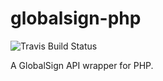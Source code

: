 # globalsign-php
![Travis Build Status](https://travis-ci.org/certly/globalsign-php.svg)

A GlobalSign API wrapper for PHP.
